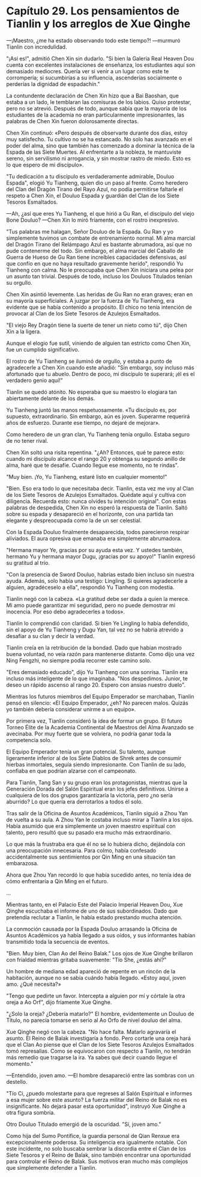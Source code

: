 
# Capítulo 29. Los pensamientos de Tianlin y los arreglos de Xue Qinghe


—¡Maestro, ¿me ha estado observando todo este tiempo?! —murmuró Tianlin con incredulidad.

"¡Así es!", admitió Chen Xin sin dudarlo. "Si bien la Galería Real Heaven Dou cuenta con excelentes instalaciones de enseñanza, los estudiantes aquí son demasiado mediocres. Quería ver si venir a un lugar como este te corrompería; si sucumbirías a su influencia, ascenderías socialmente o perderías la dignidad de espadachín."

La contundente declaración de Chen Xin hizo que a Bai Baoshan, que estaba a un lado, le temblaran las comisuras de los labios. Quiso protestar, pero no se atrevió. Después de todo, aunque sabía que la mayoría de los estudiantes de la academia no eran particularmente impresionantes, las palabras de Chen Xin fueron dolorosamente directas.

Chen Xin continuó: «Pero después de observarte durante dos días, estoy muy satisfecho. Tu cultivo no se ha estancado. No solo has avanzado en el poder del alma, sino que también has comenzado a dominar la técnica de la Espada de las Siete Muertes. Al enfrentarte a la nobleza, te mantuviste sereno, sin servilismo ni arrogancia, y sin mostrar rastro de miedo. Esto es lo que espero de mi discípulo».

"Tu dedicación a tu discípulo es verdaderamente admirable, Douluo Espada", elogió Yu Tianheng, quien dio un paso al frente. Como heredero del Clan del Dragón Tirano del Rayo Azul, no podía permitirse faltarle el respeto a Chen Xin, el Douluo Espada y guardián del Clan de los Siete Tesoros Esmaltados.

—Ah, ¿así que eres Yu Tianheng, el que hirió a Gu Ran, el discípulo del viejo Bone Douluo? —Chen Xin lo miró fríamente, con el rostro inexpresivo.

"Tus palabras me halagan, Señor Douluo de la Espada. Gu Ran y yo simplemente tuvimos un combate de entrenamiento normal. Mi alma marcial del Dragón Tirano del Relámpago Azul es bastante abrumadora, así que no pude contenerme del todo. Sin embargo, el alma marcial del Caballo de Guerra de Hueso de Gu Ran tiene increíbles capacidades defensivas, así que confío en que no haya resultado gravemente herido", respondió Yu Tianheng con calma. No le preocupaba que Chen Xin iniciara una pelea por un asunto tan trivial. Después de todo, incluso los Douluos Titulados tenían su orgullo.

Chen Xin asintió levemente. Las heridas de Gu Ran no eran graves; eran en su mayoría superficiales. A juzgar por la fuerza de Yu Tianheng, era evidente que se había contenido a propósito. El chico no tenía intención de provocar al Clan de los Siete Tesoros de Azulejos Esmaltados.

"El viejo Rey Dragón tiene la suerte de tener un nieto como tú", dijo Chen Xin a la ligera.

Aunque el elogio fue sutil, viniendo de alguien tan estricto como Chen Xin, fue un cumplido significativo.

El rostro de Yu Tianheng se iluminó de orgullo, y estaba a punto de agradecerle a Chen Xin cuando este añadió: "Sin embargo, soy incluso más afortunado que tu abuelo. Dentro de poco, mi discípulo te superará; ¡él es el verdadero genio aquí!"

Tianlin se quedó atónito. No esperaba que su maestro lo elogiara tan abiertamente delante de los demás.

Yu Tianheng juntó las manos respetuosamente. «Tu discípulo es, por supuesto, extraordinario. Sin embargo, aún es joven. Superarme requerirá años de esfuerzo. Durante ese tiempo, no dejaré de mejorar».

Como heredero de un gran clan, Yu Tianheng tenía orgullo. Estaba seguro de no tener rival.

Chen Xin soltó una risita repentina. "¿Ah? Entonces, qué te parece esto: cuando mi discípulo alcance el rango 20 y obtenga su segundo anillo de alma, haré que te desafíe. Cuando llegue ese momento, no te rindas".

"Muy bien. ¡Yo, Yu Tianheng, estaré listo en cualquier momento!"

"Bien. Eso era todo lo que necesitaba decir. Tianlin, esta vez me voy al Clan de los Siete Tesoros de Azulejos Esmaltados. Quédate aquí y cultiva con diligencia. Recuerda esto: nunca olvides tu intención original". Con estas palabras de despedida, Chen Xin no esperó la respuesta de Tianlin. Saltó sobre su espada y desapareció en el horizonte, con una partida tan elegante y despreocupada como la de un ser celestial.

Con la Espada Douluo finalmente desaparecida, todos parecieron respirar aliviados. El aura opresiva que emanaba era simplemente abrumadora.

"Hermana mayor Ye, gracias por su ayuda esta vez. Y ustedes también, hermano Yu y hermana mayor Dugu, ¡gracias por su apoyo!" Tianlin expresó su gratitud al trío.

"Con la presencia de Sword Douluo, habrías estado bien incluso sin nuestra ayuda. Además, solo había una testigo: Lingling. Si quieres agradecerle a alguien, agradéceselo a ella", respondió Yu Tianheng con modestia.

Tianlin negó con la cabeza. «La gratitud debe ser dada a quien la merece. Mi amo puede garantizar mi seguridad, pero no puede demostrar mi inocencia. Por eso debo agradecerles a todos».

Tianlin lo comprendió con claridad. Si bien Ye Lingling lo había defendido, sin el apoyo de Yu Tianheng y Dugu Yan, tal vez no se habría atrevido a desafiar a su clan y decir la verdad.

Tianlin creía en la retribución de la bondad. Dado que habían mostrado buena voluntad, no veía razón para mantenerse distante. Como dijo una vez Ning Fengzhi, no siempre podía recorrer este camino solo.

"Eres demasiado educado", dijo Yu Tianheng con una sonrisa. Tianlin era incluso más inteligente de lo que imaginaba. "Nos despedimos. Junior, te deseo un rápido ascenso al rango 20. Espero con ansias nuestro duelo".

Mientras los futuros miembros del Equipo Emperador se marchaban, Tianlin pensó en silencio: «El Equipo Emperador, ¿eh? No parecen malos. Quizás yo también debería considerar unirme a un equipo».

Por primera vez, Tianlin consideró la idea de formar un grupo. El futuro Torneo Élite de la Academia Continental de Maestros del Alma Avanzado se avecinaba. Por muy fuerte que se volviera, no podría ganar toda la competencia solo.

El Equipo Emperador tenía un gran potencial. Su talento, aunque ligeramente inferior al de los Siete Diablos de Shrek antes de consumir hierbas inmortales, seguía siendo impresionante. Con Tianlin de su lado, confiaba en que podrían alzarse con el campeonato.

Para Tianlin, Tang San y su grupo eran los protagonistas, mientras que la Generación Dorada del Salón Espiritual eran los jefes definitivos. Unirse a cualquiera de los dos grupos garantizaría la victoria, pero ¿no sería aburrido? Lo que quería era derrotarlos a todos él solo.

Tras salir de la Oficina de Asuntos Académicos, Tianlin siguió a Zhou Yan de vuelta a su aula. A Zhou Yan le costaba incluso mirar a Tianlin a los ojos. Había asumido que era simplemente un joven maestro espiritual con talento, pero resultó que su pasado era mucho más extraordinario.

Lo que más la frustraba era que él no se lo hubiera dicho, dejándola con una preocupación innecesaria. Para colmo, había confesado accidentalmente sus sentimientos por Qin Ming en una situación tan embarazosa.

Ahora que Zhou Yan recordó lo que había sucedido antes, no tenía idea de cómo enfrentaría a Qin Ming en el futuro.

...

Mientras tanto, en el Palacio Este del Palacio Imperial Heaven Dou, Xue Qinghe escuchaba el informe de uno de sus subordinados. Dado que pretendía reclutar a Tianlin, le había estado prestando mucha atención.

La conmoción causada por la Espada Douluo arrasando la Oficina de Asuntos Académicos ya había llegado a sus oídos, y sus informantes habían transmitido toda la secuencia de eventos.

"Bien. Muy bien, Clan Ao del Reino Balak." Los ojos de Xue Qinghe brillaron con frialdad mientras gritaba suavemente: "Tío She, ¿estás ahí?"

Un hombre de mediana edad apareció de repente en un rincón de la habitación, aunque no se sabía cuándo había llegado. «Estoy aquí, joven amo. ¿Qué necesita?»

"Tengo que pedirte un favor. Intercepta a alguien por mí y córtale la otra oreja a Ao Orf", dijo fríamente Xue Qinghe.

"¿Solo la oreja? ¿Debería matarlo?" El hombre, evidentemente un Douluo de Título, no parecía tomarse en serio al Ao Orfo de nivel douluo del alma.

Xue Qinghe negó con la cabeza. "No hace falta. Matarlo agravaría el asunto. El Reino de Balak investigaría a fondo. Pero cortarle una oreja hará que el Clan Ao piense que el Clan de los Siete Tesoros Azulejos Esmaltados tomó represalias. Como se equivocaron con respecto a Tianlin, no tendrán más remedio que tragarse la ira. Ya sabes qué decir cuando llegue el momento."

—Entendido, joven amo. —El hombre desapareció entre las sombras con un destello.

"Tío Ci, ¿puedo molestarte para que regreses al Salón Espiritual e informes a esa mujer sobre este asunto? La fuerza militar del Reino de Balak no es insignificante. No dejará pasar esta oportunidad", instruyó Xue Qinghe a otra figura sombría.

Otro Douluo Titulado emergió de la oscuridad. "Sí, joven amo."

Como hija del Sumo Pontífice, la guardia personal de Qian Renxue era excepcionalmente poderosa. Su inteligencia era igualmente notable. Con este incidente, no solo buscaba sembrar la discordia entre el Clan de los Siete Tesoros y el Reino de Balak, sino también encontrar una oportunidad para controlar el Reino de Balak. Sus motivos eran mucho más complejos que simplemente defender a Tianlin.